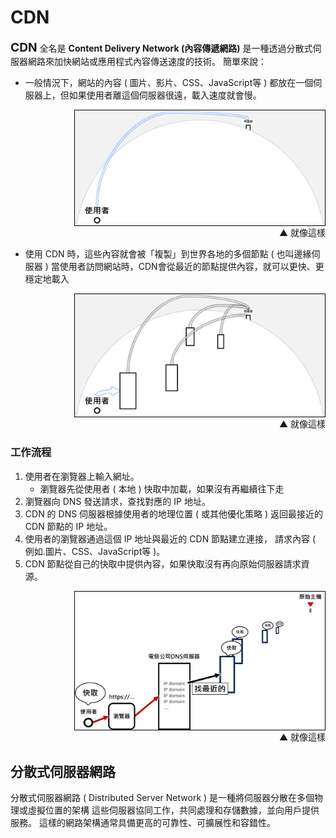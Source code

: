 # CDN
<b style="font-size:1.2rem">CDN</b> 全名是 <b>Content Delivery Network (內容傳遞網路)</b>
是一種透過分散式伺服器網路來加快網站或應用程式內容傳送速度的技術。
簡單來說：
* 一般情況下，網站的內容 ( 圖片、影片、CSS、JavaScript等 )
都放在一個伺服器上，但如果使用者離這個伺服器很遠，載入速度就會慢。
<div style="display:flex; flex-direction: column; align-items: end">
    <img src="img/CDN_1.png" style="width: 400px; height: auto; border: 1px solid black;">
    <span>▲ 就像這樣</span>
</div>

* 使用 CDN 時，這些內容就會被「複製」到世界各地的多個節點 ( 也叫邊緣伺服器 )
當使用者訪問網站時，CDN會從最近的節點提供內容，就可以更快、更穩定地載入
<div style="display:flex; flex-direction: column; align-items: end">
    <img src="img/CDN_2.png" style="width: 400px; height: auto; border: 1px solid black;">
    <span>▲ 就像這樣</span>
</div>

### 工作流程
1. 使用者在瀏覽器上輸入網址。
    * 瀏覽器先從使用者 ( 本地 ) 快取中加載，如果沒有再繼續往下走
2. 瀏覽器向 DNS 發送請求，查找對應的 IP 地址。
3. CDN 的 DNS 伺服器根據使用者的地理位置 ( 或其他優化策略 )
返回最接近的 CDN 節點的 IP 地址。
4. 使用者的瀏覽器通過這個 IP 地址與最近的 CDN 節點建立連接，
請求內容 ( 例如.圖片、CSS、JavaScript等 )。
5. CDN 節點從自己的快取中提供內容，如果快取沒有再向原始伺服器請求資源。
<div style="display:flex; flex-direction: column; align-items: end">
    <img src="img/CDN_3.png" style="width: 400px; height: auto; border: 1px solid black;">
    <span>▲ 就像這樣</span>
</div>

## 分散式伺服器網路
分散式伺服器網路 ( Distributed Server Network )
是一種將伺服器分散在多個物理或虛擬位置的架構
這些伺服器協同工作，共同處理和存儲數據，並向用戶提供服務。
這樣的網路架構通常具備更高的可靠性、可擴展性和容錯性。
    